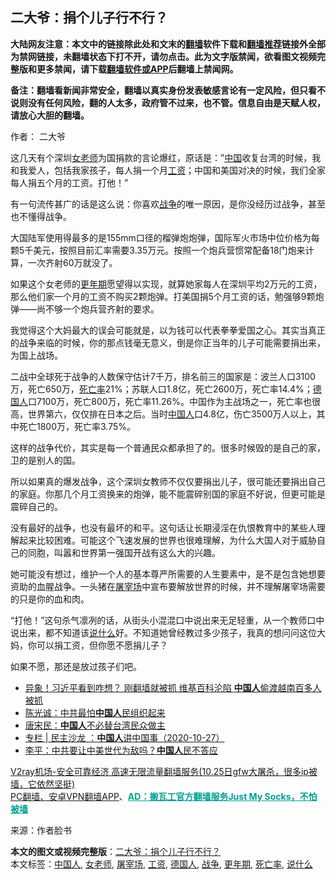 <h2>二大爷：捐个儿子行不行？</h2> <p class="notice"><b>大陆网友注意：本文中的链接除此处和文末的<a href="https://github.com/bannedbook/fanqiang" >翻墙</a>软件下载和<a href="https://github.com/killgcd/justmysocks/blob/master/README.md">翻墙推荐</a>链接外全部为禁网链接，未翻墙状态下打不开，请勿点击。此为文字版禁闻，欲看图文视频完整版和更多禁闻，请下载<a href="https://github.com/bannedbook/fanqiang">翻墙软件或APP</a>后翻墙上禁闻网。</p><p>备注：翻墙看新闻非常安全，翻墙以真实身份发表敏感言论有一定风险，但只看不说则没有任何风险，翻的人太多，政府管不过来，也不管。信息自由是天赋人权，请放心大胆的翻墙。</b></p>  <div class="entry"> <p>作者： 二大爷</p> <p>这几天有个深圳<a href="https://www.bannedbook.org/bnews/tag/%E5%A5%B3%E8%80%81%E5%B8%88/" class="st_tag internal_tag" rel="tag" title="标签 女老师 下的日志">女老师</a>为国捐款的言论爆红，原话是：&#8221;<span class='wp_keywordlink_affiliate'><a href="https://www.bannedbook.org/" title="中国" target="_blank">中国</a></span>收复台湾的时候，我和我爱人，包括我家孩子，每人捐一个月<a href="https://www.bannedbook.org/bnews/tag/%e5%b7%a5%e8%b5%84/" class="st_tag internal_tag" rel="tag" title="标签 工资 下的日志">工资</a>；中国和美国对决的时候，我们全家每人捐五个月的工资。打他！&#8221;</p> <p>有一句流传甚广的话是这么说：你喜欢<a href="https://www.bannedbook.org/bnews/tag/%E6%88%98%E4%BA%89/" class="st_tag internal_tag" rel="tag" title="标签 战争 下的日志">战争</a>的唯一原因，是你没经历过战争，甚至也不懂得战争。</p> <p>大国陆军使用得最多的是155mm口径的榴弹炮炮弹，国际军火市场中位价格为每颗5千美元，按照目前汇率需要3.35万元。按照一个炮兵营惯常配备18门炮来计算，一次齐射60万就没了。</p>  <p>如果这个女老师的<a href="https://www.bannedbook.org/bnews/tag/%E6%9B%B4%E5%B9%B4%E6%9C%9F/" class="st_tag internal_tag" rel="tag" title="标签 更年期 下的日志">更年期</a>愿望得以实现，就算她家每人在深圳平均2万元的工资，那么他们家一个月的工资不购买2颗炮弹。打美国捐5个月工资的话，勉强够9颗炮弹——尚不够一个炮兵营齐射的要求。</p> <p>我觉得这个大妈最大的误会可能就是，以为钱可以代表拳拳爱国之心。其实当真正的战争来临的时候，你的那点钱毫无意义，倒是你正当年的儿子可能需要捐出来，为国上战场。</p> <p>二战中全球死于战争的人数保守估计7千万，排名前三的国家是：波兰人口3100万，死亡650万，<a href="https://www.bannedbook.org/bnews/tag/%E6%AD%BB%E4%BA%A1%E7%8E%87/" class="st_tag internal_tag" rel="tag" title="标签 死亡率 下的日志">死亡率</a>21%；苏联人口1.8亿，死亡2600万，死亡率14.4%；<a href="https://www.bannedbook.org/bnews/tag/%e5%be%b7%e5%9b%bd%e4%ba%ba/" class="st_tag internal_tag" rel="tag" title="标签 德国人 下的日志">德国人</a>口7100万，死亡800万，死亡率11.26%。中国作为主战场之一，死亡率也很高，世界第六，仅仅排在日本之后。当时<a href="https://www.bannedbook.org/bnews/tag/%e4%b8%ad%e5%9b%bd%e4%ba%ba/" class="st_tag internal_tag" rel="tag" title="标签 中国人 下的日志">中国人</a>口4.8亿，伤亡3500万人以上，其中死亡1800万，死亡率3.75%。</p> <p>这样的战争代价，其实是每一个普通民众都承担了的。很多时候毁的是自己的家，卫的是别人的国。</p>  <p>所以如果真的爆发战争，这个深圳女教师不仅仅要捐出儿子，很可能还要捐出自己的家庭。你那几个月工资换来的炮弹，能不能震碎别国的家庭不好说，但更可能是震碎自己的。</p> <p>没有最好的战争，也没有最坏的和平。这句话让长期浸淫在仇恨教育中的某些人理解起来比较困难。可能这个飞速发展的世界也很难理解，为什么大国人对于威胁自己的同胞，叫嚣和世界第一强国开战有这么大的兴趣。</p> <p>她可能没有想过，维护一个人的基本尊严所需要的人生要素中，是不是包含她想要资助的血腥战争。一头猪在<a href="https://www.bannedbook.org/bnews/tag/%E5%B1%A0%E5%AE%B0%E5%9C%BA/" class="st_tag internal_tag" rel="tag" title="标签 屠宰场 下的日志">屠宰场</a>中宣布要解放世界的时候，并不理解屠宰场需要的只是你的血和肉。</p> <p>&#8220;打他！&#8221;这句杀气凛冽的话，从街头小混混口中说出来无足轻重，从一个教师口中说出来，都不知道该<a href="https://www.bannedbook.org/bnews/tag/%E8%AF%B4%E4%BB%80%E4%B9%88/" class="st_tag internal_tag" rel="tag" title="标签 说什么 下的日志">说什么</a>好。不知道她曾经教过多少孩子，我真的想问问这位大妈，你可以捐工资，但你愿不愿捐儿子？</p>  <p>如果不愿，那还是放过孩子们吧。</p> <ul class='op-related-articles' title='相关阅读'> <li><a href='https://www.bannedbook.org/bnews/topimagenews/20201029/1422425.html' target='_blank'>异象！习近平看到咋想？ 刚翻墙就被抓 维基百科沦陷 <b>中国人</b>偷渡越南百多人被抓</a></li> <li><a href='https://www.bannedbook.org/bnews/comments/20201029/1422332.html' target='_blank'>陈光诚：中共最怕<b>中国人</b>民组织起来</a></li> <li><a href='https://www.bannedbook.org/bnews/baitai/20201029/1422056.html' target='_blank'>唐宋民：<b>中国人</b>不必替台湾民众做主</a></li> <li><a href='https://www.bannedbook.org/bnews/ssgc/20201029/1421897.html' target='_blank'>专栏 | 民主沙龙 ：<b>中国人</b>讲中国事（2020-10-27）</a></li> <li><a href='https://www.bannedbook.org/bnews/comments/20201028/1421504.html' target='_blank'>李平：中共要让中美世代为敌吗？<b>中国人</b>民不答应</a></li> </ul> <p class="texttj"> <a href="https://www.bannedbook.org/forum23/topic22702.html" target="_blank">V2ray机场-安全可靠经济 高速无限流量翻墙服务(10.25日gfw大屠杀，很多ip被墙，它依然坚挺)</a><br/> <a href="https://github.com/bannedbook/fanqiang/wiki/%E7%A6%81%E9%97%BB%E7%BD%91%E5%AE%89%E5%8D%93%E7%BF%BB%E5%A2%99%E6%96%B0%E9%97%BBAPP" target="_blank">PC翻墙、安卓VPN翻墙APP</a>、<span onclick="window.open('https://github.com/killgcd/justmysocks/blob/master/README.md')" style="font-weight:bold;color:#00A191;cursor:pointer;text-decoration:underline;outline:none">AD：搬瓦工官方翻墙服务Just My Socks，不怕被墙</span></p><p> 来源：作者脸书 </p><a name='sharetosocial'></a>       <div><b>本文的图文或视频完整版</b>：<a href='https://www.bannedbook.org/bnews/comments/20201031/1423165.html'>二大爷：捐个儿子行不行？</a></div>  </div><!--END ENTRY--> <div class="postfooter"> <div>本文标签：<a href="https://www.bannedbook.org/bnews/tag/%e4%b8%ad%e5%9b%bd%e4%ba%ba/" rel="tag">中国人</a>, <a href="https://www.bannedbook.org/bnews/tag/%E5%A5%B3%E8%80%81%E5%B8%88/" rel="tag">女老师</a>, <a href="https://www.bannedbook.org/bnews/tag/%E5%B1%A0%E5%AE%B0%E5%9C%BA/" rel="tag">屠宰场</a>, <a href="https://www.bannedbook.org/bnews/tag/%e5%b7%a5%e8%b5%84/" rel="tag">工资</a>, <a href="https://www.bannedbook.org/bnews/tag/%e5%be%b7%e5%9b%bd%e4%ba%ba/" rel="tag">德国人</a>, <a href="https://www.bannedbook.org/bnews/tag/%E6%88%98%E4%BA%89/" rel="tag">战争</a>, <a href="https://www.bannedbook.org/bnews/tag/%E6%9B%B4%E5%B9%B4%E6%9C%9F/" rel="tag">更年期</a>, <a href="https://www.bannedbook.org/bnews/tag/%E6%AD%BB%E4%BA%A1%E7%8E%87/" rel="tag">死亡率</a>, <a href="https://www.bannedbook.org/bnews/tag/%E8%AF%B4%E4%BB%80%E4%B9%88/" rel="tag">说什么</a></div>  </div><!--END POSTFOOTER--> 